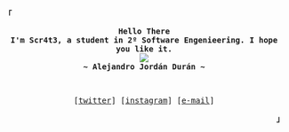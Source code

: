 <!-- SCR4T3 GitHub Profile -->
<div align="justify">

<!-- Profile -->
<p align="left"><strong><samp>「</samp></strong></p>
  <p align="center">
    <samp>
      <b>
        Hello There
      <br>
        I'm Scr4t3, a student in 2º Software Engenieering. I hope you like it. 
      </b>
      <br>
        <image src="https://readme-typing-svg.herokuapp.com?font=Iosevka&size=16&color=6791c9&center=true&width=410&height=45&lines=I+code+beautiful+and+aesthetic+programs.">
      <br>
      <b>
        ~ Alejandro Jordán Durán ~
      </b>
    </samp>
  </p>

<br>

<!-- Contact Me -->
<p align="center">
  <samp>
    [<a href="https://twitter.com/Er_SCR4T3">twitter</a>]
    [<a href="https://www.instagram.com/alejandrojordanduran_/">instagram</a>]
    [<a href="jordanduranalejandro@gmail.com">e-mail</a>]
  </samp>
</p>
<p align="right"><strong><samp>」</samp></strong></p>
</div>
